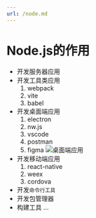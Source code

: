 ```yaml
---
url: /node.md
---
```

# Node.js的作用

* 开发服务器应用
* 开发工具类应用
  1. webpack
  2. vite
  3. babel
* 开发桌面端应用
  1. electron
  2. nw.js
  3. vscode
  4. postman
  5. figma
     ![桌面端应用](/assets/桌面端应用.png)
* 开发移动端应用
  1. react-native
  2. weex
  3. cordova
* 开发`命令行工具`
* 开发包管理器
* 构建工具
  ...
